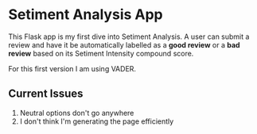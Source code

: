 # Setiment Analysis App

This Flask app is my first dive into Setiment Analysis. A user can submit a review and have it be automatically labelled as a **good review** or a **bad review** based on its Setiment Intensity compound score. 

For this first version I am using VADER. 

## Current Issues

1. Neutral options don't go anywhere
2. I don't think I'm generating the page efficiently
